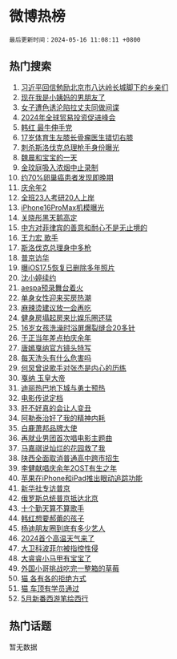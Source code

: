 # 微博热榜

`最后更新时间：2024-05-16 11:08:11 +0800`

## 热门搜索

1. [习近平回信勉励北京市八达岭长城脚下的乡亲们](https://m.weibo.cn/search?containerid=100103type%3D1%26t%3D10%26q%3D%23%E4%B9%A0%E8%BF%91%E5%B9%B3%E5%9B%9E%E4%BF%A1%E5%8B%89%E5%8A%B1%E5%8C%97%E4%BA%AC%E5%B8%82%E5%85%AB%E8%BE%BE%E5%B2%AD%E9%95%BF%E5%9F%8E%E8%84%9A%E4%B8%8B%E7%9A%84%E4%B9%A1%E4%BA%B2%E4%BB%AC%23&stream_entry_id=51&isnewpage=1&extparam=seat%3D1%26pos%3D0%26stream_entry_id%3D51%26c_type%3D51%26dgr%3D0%26q%3D%2523%25E4%25B9%25A0%25E8%25BF%2591%25E5%25B9%25B3%25E5%259B%259E%25E4%25BF%25A1%25E5%258B%2589%25E5%258A%25B1%25E5%258C%2597%25E4%25BA%25AC%25E5%25B8%2582%25E5%2585%25AB%25E8%25BE%25BE%25E5%25B2%25AD%25E9%2595%25BF%25E5%259F%258E%25E8%2584%259A%25E4%25B8%258B%25E7%259A%2584%25E4%25B9%25A1%25E4%25BA%25B2%25E4%25BB%25AC%2523%26cate%3D10103%26filter_type%3Drealtimehot%26display_time%3D1715828890%26pre_seqid%3D171582889070101614897)
1. [现在我是小姨妈的男朋友了](https://m.weibo.cn/search?containerid=100103type%3D1%26t%3D10%26q%3D%E7%8E%B0%E5%9C%A8%E6%88%91%E6%98%AF%E5%B0%8F%E5%A7%A8%E5%A6%88%E7%9A%84%E7%94%B7%E6%9C%8B%E5%8F%8B%E4%BA%86&stream_entry_id=31&isnewpage=1&extparam=seat%3D1%26pos%3D0%26stream_entry_id%3D31%26flag%3D1%26dgr%3D0%26filter_type%3Drealtimehot%26q%3D%25E7%258E%25B0%25E5%259C%25A8%25E6%2588%2591%25E6%2598%25AF%25E5%25B0%258F%25E5%25A7%25A8%25E5%25A6%2588%25E7%259A%2584%25E7%2594%25B7%25E6%259C%258B%25E5%258F%258B%25E4%25BA%2586%26c_type%3D31%26lcate%3D5001%26realpos%3D1%26cate%3D5001%26band_rank%3D1%26display_time%3D1715828890%26pre_seqid%3D171582889070101614897)
1. [女子遭色诱沦陷拉丈夫同做间谍](https://m.weibo.cn/search?containerid=100103type%3D1%26t%3D10%26q%3D%23%E5%A5%B3%E5%AD%90%E9%81%AD%E8%89%B2%E8%AF%B1%E6%B2%A6%E9%99%B7%E6%8B%89%E4%B8%88%E5%A4%AB%E5%90%8C%E5%81%9A%E9%97%B4%E8%B0%8D%23&stream_entry_id=31&isnewpage=1&extparam=seat%3D1%26pos%3D1%26stream_entry_id%3D31%26flag%3D1%26dgr%3D0%26filter_type%3Drealtimehot%26q%3D%2523%25E5%25A5%25B3%25E5%25AD%2590%25E9%2581%25AD%25E8%2589%25B2%25E8%25AF%25B1%25E6%25B2%25A6%25E9%2599%25B7%25E6%258B%2589%25E4%25B8%2588%25E5%25A4%25AB%25E5%2590%258C%25E5%2581%259A%25E9%2597%25B4%25E8%25B0%258D%2523%26c_type%3D31%26lcate%3D5001%26realpos%3D2%26cate%3D5001%26band_rank%3D2%26display_time%3D1715828890%26pre_seqid%3D171582889070101614897)
1. [2024年全球贸易投资促进峰会](https://m.weibo.cn/search?containerid=100103type%3D1%26t%3D10%26q%3D%232024%E5%B9%B4%E5%85%A8%E7%90%83%E8%B4%B8%E6%98%93%E6%8A%95%E8%B5%84%E4%BF%83%E8%BF%9B%E5%B3%B0%E4%BC%9A%23&stream_entry_id=31&isnewpage=1&extparam=seat%3D1%26pos%3D2%26stream_entry_id%3D31%26flag%3D0%26dgr%3D0%26filter_type%3Drealtimehot%26q%3D%25232024%25E5%25B9%25B4%25E5%2585%25A8%25E7%2590%2583%25E8%25B4%25B8%25E6%2598%2593%25E6%258A%2595%25E8%25B5%2584%25E4%25BF%2583%25E8%25BF%259B%25E5%25B3%25B0%25E4%25BC%259A%2523%26c_type%3D31%26lcate%3D5001%26realpos%3D3%26cate%3D5001%26band_rank%3D3%26display_time%3D1715828890%26pre_seqid%3D171582889070101614897)
1. [韩红 最牛伸手党](https://m.weibo.cn/search?containerid=100103type%3D1%26t%3D10%26q%3D%E9%9F%A9%E7%BA%A2+%E6%9C%80%E7%89%9B%E4%BC%B8%E6%89%8B%E5%85%9A&stream_entry_id=31&isnewpage=1&extparam=seat%3D1%26pos%3D3%26stream_entry_id%3D31%26flag%3D2%26dgr%3D0%26filter_type%3Drealtimehot%26q%3D%25E9%259F%25A9%25E7%25BA%25A2%2520%25E6%259C%2580%25E7%2589%259B%25E4%25BC%25B8%25E6%2589%258B%25E5%2585%259A%26c_type%3D31%26lcate%3D5001%26realpos%3D4%26cate%3D5001%26band_rank%3D4%26display_time%3D1715828890%26pre_seqid%3D171582889070101614897)
1. [17岁体育生左膝长骨瘤医生错切右膝](https://m.weibo.cn/search?containerid=100103type%3D1%26t%3D10%26q%3D%2317%E5%B2%81%E4%BD%93%E8%82%B2%E7%94%9F%E5%B7%A6%E8%86%9D%E9%95%BF%E9%AA%A8%E7%98%A4%E5%8C%BB%E7%94%9F%E9%94%99%E5%88%87%E5%8F%B3%E8%86%9D%23&stream_entry_id=31&isnewpage=1&extparam=seat%3D1%26pos%3D4%26stream_entry_id%3D31%26flag%3D2%26dgr%3D0%26filter_type%3Drealtimehot%26q%3D%252317%25E5%25B2%2581%25E4%25BD%2593%25E8%2582%25B2%25E7%2594%259F%25E5%25B7%25A6%25E8%2586%259D%25E9%2595%25BF%25E9%25AA%25A8%25E7%2598%25A4%25E5%258C%25BB%25E7%2594%259F%25E9%2594%2599%25E5%2588%2587%25E5%258F%25B3%25E8%2586%259D%2523%26c_type%3D31%26lcate%3D5001%26realpos%3D5%26cate%3D5001%26band_rank%3D5%26display_time%3D1715828890%26pre_seqid%3D171582889070101614897)
1. [刺杀斯洛伐克总理枪手身份曝光](https://m.weibo.cn/search?containerid=100103type%3D1%26t%3D10%26q%3D%23%E5%88%BA%E6%9D%80%E6%96%AF%E6%B4%9B%E4%BC%90%E5%85%8B%E6%80%BB%E7%90%86%E6%9E%AA%E6%89%8B%E8%BA%AB%E4%BB%BD%E6%9B%9D%E5%85%89%23&stream_entry_id=31&isnewpage=1&extparam=seat%3D1%26pos%3D5%26stream_entry_id%3D31%26flag%3D1%26dgr%3D0%26filter_type%3Drealtimehot%26q%3D%2523%25E5%2588%25BA%25E6%259D%2580%25E6%2596%25AF%25E6%25B4%259B%25E4%25BC%2590%25E5%2585%258B%25E6%2580%25BB%25E7%2590%2586%25E6%259E%25AA%25E6%2589%258B%25E8%25BA%25AB%25E4%25BB%25BD%25E6%259B%259D%25E5%2585%2589%2523%26c_type%3D31%26lcate%3D5001%26realpos%3D6%26cate%3D5001%26band_rank%3D6%26display_time%3D1715828890%26pre_seqid%3D171582889070101614897)
1. [魏晨和宝宝的一天](https://m.weibo.cn/search?containerid=100103type%3D1%26t%3D10%26q%3D%23%E9%AD%8F%E6%99%A8%E5%92%8C%E5%AE%9D%E5%AE%9D%E7%9A%84%E4%B8%80%E5%A4%A9%23&stream_entry_id=31&isnewpage=1&extparam=seat%3D1%26pos%3D6%26stream_entry_id%3D31%26adid%3D236515%26dgr%3D0%26q%3D%2523%25E9%25AD%258F%25E6%2599%25A8%25E5%2592%258C%25E5%25AE%259D%25E5%25AE%259D%25E7%259A%2584%25E4%25B8%2580%25E5%25A4%25A9%2523%26filter_type%3Drealtimehot%26band_rank%3D7%26c_type%3D31%26is_ad_pos%3D1%26lcate%3D5001%26cate%3D5001%26topic_ad%3D1%26display_time%3D1715828890%26pre_seqid%3D171582889070101614897)
1. [金玟庭吸入浓烟中止录制](https://m.weibo.cn/search?containerid=100103type%3D1%26t%3D10%26q%3D%23%E9%87%91%E7%8E%9F%E5%BA%AD%E5%90%B8%E5%85%A5%E6%B5%93%E7%83%9F%E4%B8%AD%E6%AD%A2%E5%BD%95%E5%88%B6%23&stream_entry_id=31&isnewpage=1&extparam=seat%3D1%26pos%3D7%26stream_entry_id%3D31%26flag%3D1%26dgr%3D0%26filter_type%3Drealtimehot%26q%3D%2523%25E9%2587%2591%25E7%258E%259F%25E5%25BA%25AD%25E5%2590%25B8%25E5%2585%25A5%25E6%25B5%2593%25E7%2583%259F%25E4%25B8%25AD%25E6%25AD%25A2%25E5%25BD%2595%25E5%2588%25B6%2523%26c_type%3D31%26lcate%3D5001%26realpos%3D7%26cate%3D5001%26band_rank%3D7%26display_time%3D1715828890%26pre_seqid%3D171582889070101614897)
1. [约70%卵巢癌患者发现即晚期](https://m.weibo.cn/search?containerid=100103type%3D1%26t%3D10%26q%3D%23%E7%BA%A670%25%E5%8D%B5%E5%B7%A2%E7%99%8C%E6%82%A3%E8%80%85%E5%8F%91%E7%8E%B0%E5%8D%B3%E6%99%9A%E6%9C%9F%23&stream_entry_id=31&isnewpage=1&extparam=seat%3D1%26pos%3D8%26stream_entry_id%3D31%26flag%3D1%26dgr%3D0%26filter_type%3Drealtimehot%26q%3D%2523%25E7%25BA%25A670%2525%25E5%258D%25B5%25E5%25B7%25A2%25E7%2599%258C%25E6%2582%25A3%25E8%2580%2585%25E5%258F%2591%25E7%258E%25B0%25E5%258D%25B3%25E6%2599%259A%25E6%259C%259F%2523%26c_type%3D31%26lcate%3D5001%26realpos%3D8%26cate%3D5001%26band_rank%3D8%26display_time%3D1715828890%26pre_seqid%3D171582889070101614897)
1. [庆余年2](https://m.weibo.cn/search?containerid=100103type%3D1%26t%3D10%26q%3D%E5%BA%86%E4%BD%99%E5%B9%B42&stream_entry_id=31&isnewpage=1&extparam=seat%3D1%26pos%3D9%26stream_entry_id%3D31%26flag%3D16%26dgr%3D0%26filter_type%3Drealtimehot%26q%3D%25E5%25BA%2586%25E4%25BD%2599%25E5%25B9%25B42%26c_type%3D31%26lcate%3D5001%26realpos%3D9%26cate%3D5001%26band_rank%3D9%26display_time%3D1715828890%26pre_seqid%3D171582889070101614897)
1. [全班23人考研20人上岸](https://m.weibo.cn/search?containerid=100103type%3D1%26t%3D10%26q%3D%23%E5%85%A8%E7%8F%AD23%E4%BA%BA%E8%80%83%E7%A0%9420%E4%BA%BA%E4%B8%8A%E5%B2%B8%23&stream_entry_id=31&isnewpage=1&extparam=seat%3D1%26pos%3D10%26stream_entry_id%3D31%26flag%3D32768%26dgr%3D0%26filter_type%3Drealtimehot%26q%3D%2523%25E5%2585%25A8%25E7%258F%25AD23%25E4%25BA%25BA%25E8%2580%2583%25E7%25A0%259420%25E4%25BA%25BA%25E4%25B8%258A%25E5%25B2%25B8%2523%26c_type%3D31%26lcate%3D5001%26realpos%3D10%26cate%3D5001%26band_rank%3D10%26display_time%3D1715828890%26pre_seqid%3D171582889070101614897)
1. [iPhone16ProMax机模曝光](https://m.weibo.cn/search?containerid=100103type%3D1%26t%3D10%26q%3D%23iPhone16ProMax%E6%9C%BA%E6%A8%A1%E6%9B%9D%E5%85%89%23&stream_entry_id=31&isnewpage=1&extparam=seat%3D1%26pos%3D11%26stream_entry_id%3D31%26flag%3D1%26dgr%3D0%26filter_type%3Drealtimehot%26q%3D%2523iPhone16ProMax%25E6%259C%25BA%25E6%25A8%25A1%25E6%259B%259D%25E5%2585%2589%2523%26c_type%3D31%26lcate%3D5001%26realpos%3D11%26cate%3D5001%26band_rank%3D11%26display_time%3D1715828890%26pre_seqid%3D171582889070101614897)
1. [关晓彤黑天鹅高定](https://m.weibo.cn/search?containerid=100103type%3D1%26t%3D10%26q%3D%23%E5%85%B3%E6%99%93%E5%BD%A4%E9%BB%91%E5%A4%A9%E9%B9%85%E9%AB%98%E5%AE%9A%23&stream_entry_id=31&isnewpage=1&extparam=seat%3D1%26pos%3D12%26stream_entry_id%3D31%26flag%3D2%26dgr%3D0%26filter_type%3Drealtimehot%26q%3D%2523%25E5%2585%25B3%25E6%2599%2593%25E5%25BD%25A4%25E9%25BB%2591%25E5%25A4%25A9%25E9%25B9%2585%25E9%25AB%2598%25E5%25AE%259A%2523%26c_type%3D31%26lcate%3D5001%26realpos%3D12%26cate%3D5001%26band_rank%3D12%26display_time%3D1715828890%26pre_seqid%3D171582889070101614897)
1. [中方对菲律宾的善意和耐心不是无止境的](https://m.weibo.cn/search?containerid=100103type%3D1%26t%3D10%26q%3D%23%E4%B8%AD%E6%96%B9%E5%AF%B9%E8%8F%B2%E5%BE%8B%E5%AE%BE%E7%9A%84%E5%96%84%E6%84%8F%E5%92%8C%E8%80%90%E5%BF%83%E4%B8%8D%E6%98%AF%E6%97%A0%E6%AD%A2%E5%A2%83%E7%9A%84%23&stream_entry_id=31&isnewpage=1&extparam=seat%3D1%26pos%3D13%26stream_entry_id%3D31%26flag%3D0%26dgr%3D0%26filter_type%3Drealtimehot%26q%3D%2523%25E4%25B8%25AD%25E6%2596%25B9%25E5%25AF%25B9%25E8%258F%25B2%25E5%25BE%258B%25E5%25AE%25BE%25E7%259A%2584%25E5%2596%2584%25E6%2584%258F%25E5%2592%258C%25E8%2580%2590%25E5%25BF%2583%25E4%25B8%258D%25E6%2598%25AF%25E6%2597%25A0%25E6%25AD%25A2%25E5%25A2%2583%25E7%259A%2584%2523%26c_type%3D31%26lcate%3D5001%26realpos%3D13%26cate%3D5001%26band_rank%3D13%26display_time%3D1715828890%26pre_seqid%3D171582889070101614897)
1. [王力宏 歌手](https://m.weibo.cn/search?containerid=100103type%3D1%26t%3D10%26q%3D%E7%8E%8B%E5%8A%9B%E5%AE%8F+%E6%AD%8C%E6%89%8B&stream_entry_id=31&isnewpage=1&extparam=seat%3D1%26pos%3D14%26stream_entry_id%3D31%26flag%3D2%26dgr%3D0%26filter_type%3Drealtimehot%26q%3D%25E7%258E%258B%25E5%258A%259B%25E5%25AE%258F%2520%25E6%25AD%258C%25E6%2589%258B%26c_type%3D31%26lcate%3D5001%26realpos%3D14%26cate%3D5001%26band_rank%3D14%26display_time%3D1715828890%26pre_seqid%3D171582889070101614897)
1. [斯洛伐克总理身中多枪](https://m.weibo.cn/search?containerid=100103type%3D1%26t%3D10%26q%3D%23%E6%96%AF%E6%B4%9B%E4%BC%90%E5%85%8B%E6%80%BB%E7%90%86%E8%BA%AB%E4%B8%AD%E5%A4%9A%E6%9E%AA%23&stream_entry_id=31&isnewpage=1&extparam=seat%3D1%26pos%3D15%26stream_entry_id%3D31%26flag%3D1%26dgr%3D0%26filter_type%3Drealtimehot%26q%3D%2523%25E6%2596%25AF%25E6%25B4%259B%25E4%25BC%2590%25E5%2585%258B%25E6%2580%25BB%25E7%2590%2586%25E8%25BA%25AB%25E4%25B8%25AD%25E5%25A4%259A%25E6%259E%25AA%2523%26c_type%3D31%26lcate%3D5001%26realpos%3D15%26cate%3D5001%26band_rank%3D15%26display_time%3D1715828890%26pre_seqid%3D171582889070101614897)
1. [普京访华](https://m.weibo.cn/search?containerid=100103type%3D1%26t%3D10%26q%3D%23%E6%99%AE%E4%BA%AC%E8%AE%BF%E5%8D%8E%23&stream_entry_id=31&isnewpage=1&extparam=seat%3D1%26pos%3D16%26stream_entry_id%3D31%26flag%3D0%26dgr%3D0%26filter_type%3Drealtimehot%26q%3D%2523%25E6%2599%25AE%25E4%25BA%25AC%25E8%25AE%25BF%25E5%258D%258E%2523%26c_type%3D31%26lcate%3D5001%26realpos%3D16%26cate%3D5001%26band_rank%3D16%26display_time%3D1715828890%26pre_seqid%3D171582889070101614897)
1. [曝iOS17.5恢复已删除多年照片](https://m.weibo.cn/search?containerid=100103type%3D1%26t%3D10%26q%3D%23%E6%9B%9DiOS17.5%E6%81%A2%E5%A4%8D%E5%B7%B2%E5%88%A0%E9%99%A4%E5%A4%9A%E5%B9%B4%E7%85%A7%E7%89%87%23&stream_entry_id=31&isnewpage=1&extparam=seat%3D1%26pos%3D17%26stream_entry_id%3D31%26flag%3D0%26dgr%3D0%26filter_type%3Drealtimehot%26q%3D%2523%25E6%259B%259DiOS17.5%25E6%2581%25A2%25E5%25A4%258D%25E5%25B7%25B2%25E5%2588%25A0%25E9%2599%25A4%25E5%25A4%259A%25E5%25B9%25B4%25E7%2585%25A7%25E7%2589%2587%2523%26c_type%3D31%26lcate%3D5001%26realpos%3D17%26cate%3D5001%26band_rank%3D17%26display_time%3D1715828890%26pre_seqid%3D171582889070101614897)
1. [沈小婷续约](https://m.weibo.cn/search?containerid=100103type%3D1%26t%3D10%26q%3D%23%E6%B2%88%E5%B0%8F%E5%A9%B7%E7%BB%AD%E7%BA%A6%23&stream_entry_id=31&isnewpage=1&extparam=seat%3D1%26pos%3D18%26stream_entry_id%3D31%26flag%3D0%26dgr%3D0%26filter_type%3Drealtimehot%26q%3D%2523%25E6%25B2%2588%25E5%25B0%258F%25E5%25A9%25B7%25E7%25BB%25AD%25E7%25BA%25A6%2523%26c_type%3D31%26lcate%3D5001%26realpos%3D18%26cate%3D5001%26band_rank%3D18%26display_time%3D1715828890%26pre_seqid%3D171582889070101614897)
1. [aespa预录舞台着火](https://m.weibo.cn/search?containerid=100103type%3D1%26t%3D10%26q%3D%23aespa%E9%A2%84%E5%BD%95%E8%88%9E%E5%8F%B0%E7%9D%80%E7%81%AB%23&stream_entry_id=31&isnewpage=1&extparam=seat%3D1%26pos%3D19%26stream_entry_id%3D31%26flag%3D0%26dgr%3D0%26filter_type%3Drealtimehot%26q%3D%2523aespa%25E9%25A2%2584%25E5%25BD%2595%25E8%2588%259E%25E5%258F%25B0%25E7%259D%2580%25E7%2581%25AB%2523%26c_type%3D31%26lcate%3D5001%26realpos%3D19%26cate%3D5001%26band_rank%3D19%26display_time%3D1715828890%26pre_seqid%3D171582889070101614897)
1. [单身女性迎来买房热潮](https://m.weibo.cn/search?containerid=100103type%3D1%26t%3D10%26q%3D%23%E5%8D%95%E8%BA%AB%E5%A5%B3%E6%80%A7%E8%BF%8E%E6%9D%A5%E4%B9%B0%E6%88%BF%E7%83%AD%E6%BD%AE%23&stream_entry_id=31&isnewpage=1&extparam=seat%3D1%26pos%3D20%26stream_entry_id%3D31%26flag%3D1%26dgr%3D0%26filter_type%3Drealtimehot%26q%3D%2523%25E5%258D%2595%25E8%25BA%25AB%25E5%25A5%25B3%25E6%2580%25A7%25E8%25BF%258E%25E6%259D%25A5%25E4%25B9%25B0%25E6%2588%25BF%25E7%2583%25AD%25E6%25BD%25AE%2523%26c_type%3D31%26lcate%3D5001%26realpos%3D20%26cate%3D5001%26band_rank%3D20%26display_time%3D1715828890%26pre_seqid%3D171582889070101614897)
1. [麻辣烫建议放一会再吃](https://m.weibo.cn/search?containerid=100103type%3D1%26t%3D10%26q%3D%23%E9%BA%BB%E8%BE%A3%E7%83%AB%E5%BB%BA%E8%AE%AE%E6%94%BE%E4%B8%80%E4%BC%9A%E5%86%8D%E5%90%83%23&stream_entry_id=31&isnewpage=1&extparam=seat%3D1%26pos%3D21%26stream_entry_id%3D31%26flag%3D1%26dgr%3D0%26filter_type%3Drealtimehot%26q%3D%2523%25E9%25BA%25BB%25E8%25BE%25A3%25E7%2583%25AB%25E5%25BB%25BA%25E8%25AE%25AE%25E6%2594%25BE%25E4%25B8%2580%25E4%25BC%259A%25E5%2586%258D%25E5%2590%2583%2523%26c_type%3D31%26lcate%3D5001%26realpos%3D21%26cate%3D5001%26band_rank%3D21%26display_time%3D1715828890%26pre_seqid%3D171582889070101614897)
1. [健身房塌起房来比娱乐圈还猛](https://m.weibo.cn/search?containerid=100103type%3D1%26t%3D10%26q%3D%23%E5%81%A5%E8%BA%AB%E6%88%BF%E5%A1%8C%E8%B5%B7%E6%88%BF%E6%9D%A5%E6%AF%94%E5%A8%B1%E4%B9%90%E5%9C%88%E8%BF%98%E7%8C%9B%23&stream_entry_id=31&isnewpage=1&extparam=seat%3D1%26pos%3D22%26stream_entry_id%3D31%26flag%3D1%26dgr%3D0%26filter_type%3Drealtimehot%26q%3D%2523%25E5%2581%25A5%25E8%25BA%25AB%25E6%2588%25BF%25E5%25A1%258C%25E8%25B5%25B7%25E6%2588%25BF%25E6%259D%25A5%25E6%25AF%2594%25E5%25A8%25B1%25E4%25B9%2590%25E5%259C%2588%25E8%25BF%2598%25E7%258C%259B%2523%26c_type%3D31%26lcate%3D5001%26realpos%3D22%26cate%3D5001%26band_rank%3D22%26display_time%3D1715828890%26pre_seqid%3D171582889070101614897)
1. [16岁女孩洗澡时浴屏爆裂缝合20多针](https://m.weibo.cn/search?containerid=100103type%3D1%26t%3D10%26q%3D%2316%E5%B2%81%E5%A5%B3%E5%AD%A9%E6%B4%97%E6%BE%A1%E6%97%B6%E6%B5%B4%E5%B1%8F%E7%88%86%E8%A3%82%E7%BC%9D%E5%90%8820%E5%A4%9A%E9%92%88%23&stream_entry_id=31&isnewpage=1&extparam=seat%3D1%26pos%3D23%26stream_entry_id%3D31%26flag%3D2%26dgr%3D0%26filter_type%3Drealtimehot%26q%3D%252316%25E5%25B2%2581%25E5%25A5%25B3%25E5%25AD%25A9%25E6%25B4%2597%25E6%25BE%25A1%25E6%2597%25B6%25E6%25B5%25B4%25E5%25B1%258F%25E7%2588%2586%25E8%25A3%2582%25E7%25BC%259D%25E5%2590%258820%25E5%25A4%259A%25E9%2592%2588%2523%26c_type%3D31%26lcate%3D5001%26realpos%3D23%26cate%3D5001%26band_rank%3D23%26display_time%3D1715828890%26pre_seqid%3D171582889070101614897)
1. [于正当年差点拍庆余年](https://m.weibo.cn/search?containerid=100103type%3D1%26t%3D10%26q%3D%23%E4%BA%8E%E6%AD%A3%E5%BD%93%E5%B9%B4%E5%B7%AE%E7%82%B9%E6%8B%8D%E5%BA%86%E4%BD%99%E5%B9%B4%23&stream_entry_id=31&isnewpage=1&extparam=seat%3D1%26pos%3D24%26stream_entry_id%3D31%26flag%3D1%26dgr%3D0%26filter_type%3Drealtimehot%26q%3D%2523%25E4%25BA%258E%25E6%25AD%25A3%25E5%25BD%2593%25E5%25B9%25B4%25E5%25B7%25AE%25E7%2582%25B9%25E6%258B%258D%25E5%25BA%2586%25E4%25BD%2599%25E5%25B9%25B4%2523%26c_type%3D31%26lcate%3D5001%26realpos%3D24%26cate%3D5001%26band_rank%3D24%26display_time%3D1715828890%26pre_seqid%3D171582889070101614897)
1. [唐嫣戛纳官方镜头特写](https://m.weibo.cn/search?containerid=100103type%3D1%26t%3D10%26q%3D%23%E5%94%90%E5%AB%A3%E6%88%9B%E7%BA%B3%E5%AE%98%E6%96%B9%E9%95%9C%E5%A4%B4%E7%89%B9%E5%86%99%23&stream_entry_id=31&isnewpage=1&extparam=seat%3D1%26pos%3D25%26stream_entry_id%3D31%26flag%3D1%26dgr%3D0%26filter_type%3Drealtimehot%26q%3D%2523%25E5%2594%2590%25E5%25AB%25A3%25E6%2588%259B%25E7%25BA%25B3%25E5%25AE%2598%25E6%2596%25B9%25E9%2595%259C%25E5%25A4%25B4%25E7%2589%25B9%25E5%2586%2599%2523%26c_type%3D31%26lcate%3D5001%26realpos%3D25%26cate%3D5001%26band_rank%3D25%26display_time%3D1715828890%26pre_seqid%3D171582889070101614897)
1. [每天洗头有什么危害吗](https://m.weibo.cn/search?containerid=100103type%3D1%26t%3D10%26q%3D%23%E6%AF%8F%E5%A4%A9%E6%B4%97%E5%A4%B4%E6%9C%89%E4%BB%80%E4%B9%88%E5%8D%B1%E5%AE%B3%E5%90%97%23&stream_entry_id=31&isnewpage=1&extparam=seat%3D1%26pos%3D26%26stream_entry_id%3D31%26flag%3D0%26dgr%3D0%26filter_type%3Drealtimehot%26q%3D%2523%25E6%25AF%258F%25E5%25A4%25A9%25E6%25B4%2597%25E5%25A4%25B4%25E6%259C%2589%25E4%25BB%2580%25E4%25B9%2588%25E5%258D%25B1%25E5%25AE%25B3%25E5%2590%2597%2523%26c_type%3D31%26lcate%3D5001%26realpos%3D26%26cate%3D5001%26band_rank%3D26%26display_time%3D1715828890%26pre_seqid%3D171582889070101614897)
1. [何炅曾说歌手对张杰是内心的历练](https://m.weibo.cn/search?containerid=100103type%3D1%26t%3D10%26q%3D%23%E4%BD%95%E7%82%85%E6%9B%BE%E8%AF%B4%E6%AD%8C%E6%89%8B%E5%AF%B9%E5%BC%A0%E6%9D%B0%E6%98%AF%E5%86%85%E5%BF%83%E7%9A%84%E5%8E%86%E7%BB%83%23&stream_entry_id=31&isnewpage=1&extparam=seat%3D1%26pos%3D27%26stream_entry_id%3D31%26flag%3D0%26dgr%3D0%26filter_type%3Drealtimehot%26q%3D%2523%25E4%25BD%2595%25E7%2582%2585%25E6%259B%25BE%25E8%25AF%25B4%25E6%25AD%258C%25E6%2589%258B%25E5%25AF%25B9%25E5%25BC%25A0%25E6%259D%25B0%25E6%2598%25AF%25E5%2586%2585%25E5%25BF%2583%25E7%259A%2584%25E5%258E%2586%25E7%25BB%2583%2523%26c_type%3D31%26lcate%3D5001%26realpos%3D27%26cate%3D5001%26band_rank%3D27%26display_time%3D1715828890%26pre_seqid%3D171582889070101614897)
1. [戛纳 玉皇大帝](https://m.weibo.cn/search?containerid=100103type%3D1%26t%3D10%26q%3D%E6%88%9B%E7%BA%B3+%E7%8E%89%E7%9A%87%E5%A4%A7%E5%B8%9D&stream_entry_id=31&isnewpage=1&extparam=seat%3D1%26pos%3D28%26stream_entry_id%3D31%26flag%3D1%26dgr%3D0%26filter_type%3Drealtimehot%26q%3D%25E6%2588%259B%25E7%25BA%25B3%2520%25E7%258E%2589%25E7%259A%2587%25E5%25A4%25A7%25E5%25B8%259D%26c_type%3D31%26lcate%3D5001%26realpos%3D28%26cate%3D5001%26band_rank%3D28%26display_time%3D1715828890%26pre_seqid%3D171582889070101614897)
1. [迪丽热巴地下城与勇士预热](https://m.weibo.cn/search?containerid=100103type%3D1%26t%3D10%26q%3D%23%E8%BF%AA%E4%B8%BD%E7%83%AD%E5%B7%B4%E5%9C%B0%E4%B8%8B%E5%9F%8E%E4%B8%8E%E5%8B%87%E5%A3%AB%E9%A2%84%E7%83%AD%23&stream_entry_id=31&isnewpage=1&extparam=seat%3D1%26pos%3D29%26stream_entry_id%3D31%26flag%3D1%26dgr%3D0%26filter_type%3Drealtimehot%26q%3D%2523%25E8%25BF%25AA%25E4%25B8%25BD%25E7%2583%25AD%25E5%25B7%25B4%25E5%259C%25B0%25E4%25B8%258B%25E5%259F%258E%25E4%25B8%258E%25E5%258B%2587%25E5%25A3%25AB%25E9%25A2%2584%25E7%2583%25AD%2523%26c_type%3D31%26lcate%3D5001%26realpos%3D29%26cate%3D5001%26band_rank%3D29%26display_time%3D1715828890%26pre_seqid%3D171582889070101614897)
1. [电影传说定档](https://m.weibo.cn/search?containerid=100103type%3D1%26t%3D10%26q%3D%23%E7%94%B5%E5%BD%B1%E4%BC%A0%E8%AF%B4%E5%AE%9A%E6%A1%A3%23&stream_entry_id=31&isnewpage=1&extparam=seat%3D1%26pos%3D30%26stream_entry_id%3D31%26flag%3D1%26dgr%3D0%26filter_type%3Drealtimehot%26q%3D%2523%25E7%2594%25B5%25E5%25BD%25B1%25E4%25BC%25A0%25E8%25AF%25B4%25E5%25AE%259A%25E6%25A1%25A3%2523%26c_type%3D31%26lcate%3D5001%26realpos%3D30%26cate%3D5001%26band_rank%3D30%26display_time%3D1715828890%26pre_seqid%3D171582889070101614897)
1. [肝不好真的会让人变丑](https://m.weibo.cn/search?containerid=100103type%3D1%26t%3D10%26q%3D%23%E8%82%9D%E4%B8%8D%E5%A5%BD%E7%9C%9F%E7%9A%84%E4%BC%9A%E8%AE%A9%E4%BA%BA%E5%8F%98%E4%B8%91%23&stream_entry_id=31&isnewpage=1&extparam=seat%3D1%26pos%3D31%26stream_entry_id%3D31%26flag%3D0%26dgr%3D0%26filter_type%3Drealtimehot%26q%3D%2523%25E8%2582%259D%25E4%25B8%258D%25E5%25A5%25BD%25E7%259C%259F%25E7%259A%2584%25E4%25BC%259A%25E8%25AE%25A9%25E4%25BA%25BA%25E5%258F%2598%25E4%25B8%2591%2523%26c_type%3D31%26lcate%3D5001%26realpos%3D31%26cate%3D5001%26band_rank%3D31%26display_time%3D1715828890%26pre_seqid%3D171582889070101614897)
1. [阿勒泰治好了我的精神内耗](https://m.weibo.cn/search?containerid=100103type%3D1%26t%3D10%26q%3D%23%E9%98%BF%E5%8B%92%E6%B3%B0%E6%B2%BB%E5%A5%BD%E4%BA%86%E6%88%91%E7%9A%84%E7%B2%BE%E7%A5%9E%E5%86%85%E8%80%97%23&stream_entry_id=31&isnewpage=1&extparam=seat%3D1%26pos%3D32%26stream_entry_id%3D31%26flag%3D1%26dgr%3D0%26filter_type%3Drealtimehot%26q%3D%2523%25E9%2598%25BF%25E5%258B%2592%25E6%25B3%25B0%25E6%25B2%25BB%25E5%25A5%25BD%25E4%25BA%2586%25E6%2588%2591%25E7%259A%2584%25E7%25B2%25BE%25E7%25A5%259E%25E5%2586%2585%25E8%2580%2597%2523%26c_type%3D31%26lcate%3D5001%26realpos%3D32%26cate%3D5001%26band_rank%3D32%26display_time%3D1715828890%26pre_seqid%3D171582889070101614897)
1. [白鹿萧邦品牌大使](https://m.weibo.cn/search?containerid=100103type%3D1%26t%3D10%26q%3D%E7%99%BD%E9%B9%BF%E8%90%A7%E9%82%A6%E5%93%81%E7%89%8C%E5%A4%A7%E4%BD%BF&stream_entry_id=31&isnewpage=1&extparam=seat%3D1%26pos%3D33%26stream_entry_id%3D31%26flag%3D1%26dgr%3D0%26filter_type%3Drealtimehot%26q%3D%25E7%2599%25BD%25E9%25B9%25BF%25E8%2590%25A7%25E9%2582%25A6%25E5%2593%2581%25E7%2589%258C%25E5%25A4%25A7%25E4%25BD%25BF%26c_type%3D31%26lcate%3D5001%26realpos%3D33%26cate%3D5001%26band_rank%3D33%26display_time%3D1715828890%26pre_seqid%3D171582889070101614897)
1. [再就业男团首次唱电影主题曲](https://m.weibo.cn/search?containerid=100103type%3D1%26t%3D10%26q%3D%23%E5%86%8D%E5%B0%B1%E4%B8%9A%E7%94%B7%E5%9B%A2%E9%A6%96%E6%AC%A1%E5%94%B1%E7%94%B5%E5%BD%B1%E4%B8%BB%E9%A2%98%E6%9B%B2%23&stream_entry_id=31&isnewpage=1&extparam=seat%3D1%26pos%3D34%26stream_entry_id%3D31%26flag%3D1%26dgr%3D0%26filter_type%3Drealtimehot%26q%3D%2523%25E5%2586%258D%25E5%25B0%25B1%25E4%25B8%259A%25E7%2594%25B7%25E5%259B%25A2%25E9%25A6%2596%25E6%25AC%25A1%25E5%2594%25B1%25E7%2594%25B5%25E5%25BD%25B1%25E4%25B8%25BB%25E9%25A2%2598%25E6%259B%25B2%2523%26c_type%3D31%26lcate%3D5001%26realpos%3D34%26cate%3D5001%26band_rank%3D34%26display_time%3D1715828890%26pre_seqid%3D171582889070101614897)
1. [马嘉祺说灿烂的花园救了我](https://m.weibo.cn/search?containerid=100103type%3D1%26t%3D10%26q%3D%23%E9%A9%AC%E5%98%89%E7%A5%BA%E8%AF%B4%E7%81%BF%E7%83%82%E7%9A%84%E8%8A%B1%E5%9B%AD%E6%95%91%E4%BA%86%E6%88%91%23&stream_entry_id=31&isnewpage=1&extparam=seat%3D1%26pos%3D35%26stream_entry_id%3D31%26flag%3D1%26dgr%3D0%26filter_type%3Drealtimehot%26q%3D%2523%25E9%25A9%25AC%25E5%2598%2589%25E7%25A5%25BA%25E8%25AF%25B4%25E7%2581%25BF%25E7%2583%2582%25E7%259A%2584%25E8%258A%25B1%25E5%259B%25AD%25E6%2595%2591%25E4%25BA%2586%25E6%2588%2591%2523%26c_type%3D31%26lcate%3D5001%26realpos%3D35%26cate%3D5001%26band_rank%3D35%26display_time%3D1715828890%26pre_seqid%3D171582889070101614897)
1. [陕西全面取消普通高中跨市招生](https://m.weibo.cn/search?containerid=100103type%3D1%26t%3D10%26q%3D%23%E9%99%95%E8%A5%BF%E5%85%A8%E9%9D%A2%E5%8F%96%E6%B6%88%E6%99%AE%E9%80%9A%E9%AB%98%E4%B8%AD%E8%B7%A8%E5%B8%82%E6%8B%9B%E7%94%9F%23&stream_entry_id=31&isnewpage=1&extparam=seat%3D1%26pos%3D36%26stream_entry_id%3D31%26flag%3D0%26dgr%3D0%26filter_type%3Drealtimehot%26q%3D%2523%25E9%2599%2595%25E8%25A5%25BF%25E5%2585%25A8%25E9%259D%25A2%25E5%258F%2596%25E6%25B6%2588%25E6%2599%25AE%25E9%2580%259A%25E9%25AB%2598%25E4%25B8%25AD%25E8%25B7%25A8%25E5%25B8%2582%25E6%258B%259B%25E7%2594%259F%2523%26c_type%3D31%26lcate%3D5001%26realpos%3D36%26cate%3D5001%26band_rank%3D36%26display_time%3D1715828890%26pre_seqid%3D171582889070101614897)
1. [李健献唱庆余年2OST有生之年](https://m.weibo.cn/search?containerid=100103type%3D1%26t%3D10%26q%3D%23%E6%9D%8E%E5%81%A5%E7%8C%AE%E5%94%B1%E5%BA%86%E4%BD%99%E5%B9%B42OST%E6%9C%89%E7%94%9F%E4%B9%8B%E5%B9%B4%23&stream_entry_id=31&isnewpage=1&extparam=seat%3D1%26pos%3D37%26stream_entry_id%3D31%26flag%3D1%26dgr%3D0%26filter_type%3Drealtimehot%26q%3D%2523%25E6%259D%258E%25E5%2581%25A5%25E7%258C%25AE%25E5%2594%25B1%25E5%25BA%2586%25E4%25BD%2599%25E5%25B9%25B42OST%25E6%259C%2589%25E7%2594%259F%25E4%25B9%258B%25E5%25B9%25B4%2523%26c_type%3D31%26lcate%3D5001%26realpos%3D37%26cate%3D5001%26band_rank%3D37%26display_time%3D1715828890%26pre_seqid%3D171582889070101614897)
1. [苹果在iPhone和iPad推出眼动追踪功能](https://m.weibo.cn/search?containerid=100103type%3D1%26t%3D10%26q%3D%23%E8%8B%B9%E6%9E%9C%E5%9C%A8iPhone%E5%92%8CiPad%E6%8E%A8%E5%87%BA%E7%9C%BC%E5%8A%A8%E8%BF%BD%E8%B8%AA%E5%8A%9F%E8%83%BD%23&stream_entry_id=31&isnewpage=1&extparam=seat%3D1%26pos%3D38%26stream_entry_id%3D31%26flag%3D1%26dgr%3D0%26filter_type%3Drealtimehot%26q%3D%2523%25E8%258B%25B9%25E6%259E%259C%25E5%259C%25A8iPhone%25E5%2592%258CiPad%25E6%258E%25A8%25E5%2587%25BA%25E7%259C%25BC%25E5%258A%25A8%25E8%25BF%25BD%25E8%25B8%25AA%25E5%258A%259F%25E8%2583%25BD%2523%26c_type%3D31%26lcate%3D5001%26realpos%3D38%26cate%3D5001%26band_rank%3D38%26display_time%3D1715828890%26pre_seqid%3D171582889070101614897)
1. [新华社专访普京](https://m.weibo.cn/search?containerid=100103type%3D1%26t%3D10%26q%3D%23%E6%96%B0%E5%8D%8E%E7%A4%BE%E4%B8%93%E8%AE%BF%E6%99%AE%E4%BA%AC%23&stream_entry_id=31&isnewpage=1&extparam=seat%3D1%26pos%3D39%26stream_entry_id%3D31%26flag%3D0%26dgr%3D0%26filter_type%3Drealtimehot%26q%3D%2523%25E6%2596%25B0%25E5%258D%258E%25E7%25A4%25BE%25E4%25B8%2593%25E8%25AE%25BF%25E6%2599%25AE%25E4%25BA%25AC%2523%26c_type%3D31%26lcate%3D5001%26realpos%3D39%26cate%3D5001%26band_rank%3D39%26display_time%3D1715828890%26pre_seqid%3D171582889070101614897)
1. [俄罗斯总统普京抵达北京](https://m.weibo.cn/search?containerid=100103type%3D1%26t%3D10%26q%3D%23%E4%BF%84%E7%BD%97%E6%96%AF%E6%80%BB%E7%BB%9F%E6%99%AE%E4%BA%AC%E6%8A%B5%E8%BE%BE%E5%8C%97%E4%BA%AC%23&stream_entry_id=31&isnewpage=1&extparam=seat%3D1%26pos%3D40%26stream_entry_id%3D31%26flag%3D0%26dgr%3D0%26filter_type%3Drealtimehot%26q%3D%2523%25E4%25BF%2584%25E7%25BD%2597%25E6%2596%25AF%25E6%2580%25BB%25E7%25BB%259F%25E6%2599%25AE%25E4%25BA%25AC%25E6%258A%25B5%25E8%25BE%25BE%25E5%258C%2597%25E4%25BA%25AC%2523%26c_type%3D31%26lcate%3D5001%26realpos%3D40%26cate%3D5001%26band_rank%3D40%26display_time%3D1715828890%26pre_seqid%3D171582889070101614897)
1. [十个勤天算不算歌手](https://m.weibo.cn/search?containerid=100103type%3D1%26t%3D10%26q%3D%23%E5%8D%81%E4%B8%AA%E5%8B%A4%E5%A4%A9%E7%AE%97%E4%B8%8D%E7%AE%97%E6%AD%8C%E6%89%8B%23&stream_entry_id=31&isnewpage=1&extparam=seat%3D1%26pos%3D41%26stream_entry_id%3D31%26flag%3D0%26dgr%3D0%26filter_type%3Drealtimehot%26q%3D%2523%25E5%258D%2581%25E4%25B8%25AA%25E5%258B%25A4%25E5%25A4%25A9%25E7%25AE%2597%25E4%25B8%258D%25E7%25AE%2597%25E6%25AD%258C%25E6%2589%258B%2523%26c_type%3D31%26lcate%3D5001%26realpos%3D41%26cate%3D5001%26band_rank%3D41%26display_time%3D1715828890%26pre_seqid%3D171582889070101614897)
1. [韩红想要郝蕾的孩子](https://m.weibo.cn/search?containerid=100103type%3D1%26t%3D10%26q%3D%23%E9%9F%A9%E7%BA%A2%E6%83%B3%E8%A6%81%E9%83%9D%E8%95%BE%E7%9A%84%E5%AD%A9%E5%AD%90%23&stream_entry_id=31&isnewpage=1&extparam=seat%3D1%26pos%3D42%26stream_entry_id%3D31%26flag%3D0%26dgr%3D0%26filter_type%3Drealtimehot%26q%3D%2523%25E9%259F%25A9%25E7%25BA%25A2%25E6%2583%25B3%25E8%25A6%2581%25E9%2583%259D%25E8%2595%25BE%25E7%259A%2584%25E5%25AD%25A9%25E5%25AD%2590%2523%26c_type%3D31%26lcate%3D5001%26realpos%3D42%26cate%3D5001%26band_rank%3D42%26display_time%3D1715828890%26pre_seqid%3D171582889070101614897)
1. [杨迪朋友圈到底有多少艺人](https://m.weibo.cn/search?containerid=100103type%3D1%26t%3D10%26q%3D%23%E6%9D%A8%E8%BF%AA%E6%9C%8B%E5%8F%8B%E5%9C%88%E5%88%B0%E5%BA%95%E6%9C%89%E5%A4%9A%E5%B0%91%E8%89%BA%E4%BA%BA%23&stream_entry_id=31&isnewpage=1&extparam=seat%3D1%26pos%3D43%26stream_entry_id%3D31%26flag%3D1%26dgr%3D0%26filter_type%3Drealtimehot%26q%3D%2523%25E6%259D%25A8%25E8%25BF%25AA%25E6%259C%258B%25E5%258F%258B%25E5%259C%2588%25E5%2588%25B0%25E5%25BA%2595%25E6%259C%2589%25E5%25A4%259A%25E5%25B0%2591%25E8%2589%25BA%25E4%25BA%25BA%2523%26c_type%3D31%26lcate%3D5001%26realpos%3D43%26cate%3D5001%26band_rank%3D43%26display_time%3D1715828890%26pre_seqid%3D171582889070101614897)
1. [2024首个高温天气来了](https://m.weibo.cn/search?containerid=100103type%3D1%26t%3D10%26q%3D%232024%E9%A6%96%E4%B8%AA%E9%AB%98%E6%B8%A9%E5%A4%A9%E6%B0%94%E6%9D%A5%E4%BA%86%23&stream_entry_id=31&isnewpage=1&extparam=seat%3D1%26pos%3D44%26stream_entry_id%3D31%26flag%3D1%26dgr%3D0%26filter_type%3Drealtimehot%26q%3D%25232024%25E9%25A6%2596%25E4%25B8%25AA%25E9%25AB%2598%25E6%25B8%25A9%25E5%25A4%25A9%25E6%25B0%2594%25E6%259D%25A5%25E4%25BA%2586%2523%26c_type%3D31%26lcate%3D5001%26realpos%3D44%26cate%3D5001%26band_rank%3D44%26display_time%3D1715828890%26pre_seqid%3D171582889070101614897)
1. [大卫科波菲尔被指控性侵](https://m.weibo.cn/search?containerid=100103type%3D1%26t%3D10%26q%3D%23%E5%A4%A7%E5%8D%AB%E7%A7%91%E6%B3%A2%E8%8F%B2%E5%B0%94%E8%A2%AB%E6%8C%87%E6%8E%A7%E6%80%A7%E4%BE%B5%23&stream_entry_id=31&isnewpage=1&extparam=seat%3D1%26pos%3D45%26stream_entry_id%3D31%26flag%3D1%26dgr%3D0%26filter_type%3Drealtimehot%26q%3D%2523%25E5%25A4%25A7%25E5%258D%25AB%25E7%25A7%2591%25E6%25B3%25A2%25E8%258F%25B2%25E5%25B0%2594%25E8%25A2%25AB%25E6%258C%2587%25E6%258E%25A7%25E6%2580%25A7%25E4%25BE%25B5%2523%26c_type%3D31%26lcate%3D5001%26realpos%3D45%26cate%3D5001%26band_rank%3D45%26display_time%3D1715828890%26pre_seqid%3D171582889070101614897)
1. [大睿睿小马甲有宝宝了](https://m.weibo.cn/search?containerid=100103type%3D1%26t%3D10%26q%3D%E5%A4%A7%E7%9D%BF%E7%9D%BF%E5%B0%8F%E9%A9%AC%E7%94%B2%E6%9C%89%E5%AE%9D%E5%AE%9D%E4%BA%86&stream_entry_id=31&isnewpage=1&extparam=seat%3D1%26pos%3D46%26stream_entry_id%3D31%26flag%3D1%26dgr%3D0%26filter_type%3Drealtimehot%26q%3D%25E5%25A4%25A7%25E7%259D%25BF%25E7%259D%25BF%25E5%25B0%258F%25E9%25A9%25AC%25E7%2594%25B2%25E6%259C%2589%25E5%25AE%259D%25E5%25AE%259D%25E4%25BA%2586%26c_type%3D31%26lcate%3D5001%26realpos%3D46%26cate%3D5001%26band_rank%3D46%26display_time%3D1715828890%26pre_seqid%3D171582889070101614897)
1. [外国小哥挑战吃完一整箱的草莓](https://m.weibo.cn/search?containerid=100103type%3D1%26t%3D10%26q%3D%E5%A4%96%E5%9B%BD%E5%B0%8F%E5%93%A5%E6%8C%91%E6%88%98%E5%90%83%E5%AE%8C%E4%B8%80%E6%95%B4%E7%AE%B1%E7%9A%84%E8%8D%89%E8%8E%93&stream_entry_id=31&isnewpage=1&extparam=seat%3D1%26pos%3D47%26stream_entry_id%3D31%26flag%3D1%26dgr%3D0%26filter_type%3Drealtimehot%26q%3D%25E5%25A4%2596%25E5%259B%25BD%25E5%25B0%258F%25E5%2593%25A5%25E6%258C%2591%25E6%2588%2598%25E5%2590%2583%25E5%25AE%258C%25E4%25B8%2580%25E6%2595%25B4%25E7%25AE%25B1%25E7%259A%2584%25E8%258D%2589%25E8%258E%2593%26c_type%3D31%26lcate%3D5001%26realpos%3D47%26cate%3D5001%26band_rank%3D47%26display_time%3D1715828890%26pre_seqid%3D171582889070101614897)
1. [猫 各有各的拒绝方式](https://m.weibo.cn/search?containerid=100103type%3D1%26t%3D10%26q%3D%E7%8C%AB+%E5%90%84%E6%9C%89%E5%90%84%E7%9A%84%E6%8B%92%E7%BB%9D%E6%96%B9%E5%BC%8F&stream_entry_id=31&isnewpage=1&extparam=seat%3D1%26pos%3D48%26stream_entry_id%3D31%26flag%3D1%26dgr%3D0%26filter_type%3Drealtimehot%26q%3D%25E7%258C%25AB%2520%25E5%2590%2584%25E6%259C%2589%25E5%2590%2584%25E7%259A%2584%25E6%258B%2592%25E7%25BB%259D%25E6%2596%25B9%25E5%25BC%258F%26c_type%3D31%26lcate%3D5001%26realpos%3D48%26cate%3D5001%26band_rank%3D48%26display_time%3D1715828890%26pre_seqid%3D171582889070101614897)
1. [猫 车顶有学员通过](https://m.weibo.cn/search?containerid=100103type%3D1%26t%3D10%26q%3D%E7%8C%AB+%E8%BD%A6%E9%A1%B6%E6%9C%89%E5%AD%A6%E5%91%98%E9%80%9A%E8%BF%87&stream_entry_id=31&isnewpage=1&extparam=seat%3D1%26pos%3D49%26stream_entry_id%3D31%26flag%3D0%26dgr%3D0%26filter_type%3Drealtimehot%26q%3D%25E7%258C%25AB%2520%25E8%25BD%25A6%25E9%25A1%25B6%25E6%259C%2589%25E5%25AD%25A6%25E5%2591%2598%25E9%2580%259A%25E8%25BF%2587%26c_type%3D31%26lcate%3D5001%26realpos%3D49%26cate%3D5001%26band_rank%3D49%26display_time%3D1715828890%26pre_seqid%3D171582889070101614897)
1. [5月新番西游笔绘西行](https://m.weibo.cn/search?containerid=100103type%3D1%26t%3D10%26q%3D%235%E6%9C%88%E6%96%B0%E7%95%AA%E8%A5%BF%E6%B8%B8%E7%AC%94%E7%BB%98%E8%A5%BF%E8%A1%8C%23&stream_entry_id=31&isnewpage=1&extparam=seat%3D1%26pos%3D50%26stream_entry_id%3D31%26adid%3D236455%26flag%3D0%26dgr%3D0%26filter_type%3Drealtimehot%26q%3D%25235%25E6%259C%2588%25E6%2596%25B0%25E7%2595%25AA%25E8%25A5%25BF%25E6%25B8%25B8%25E7%25AC%2594%25E7%25BB%2598%25E8%25A5%25BF%25E8%25A1%258C%2523%26c_type%3D31%26lcate%3D5001%26realpos%3D50%26cate%3D5001%26band_rank%3D50%26display_time%3D1715828890%26pre_seqid%3D171582889070101614897)

## 热门话题

暂无数据
